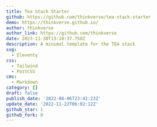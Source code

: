 ```yaml
---
title: Tea Stack Starter
github: https://github.com/thinkverse/tea-stack-starter
demo: https://thinkverse.github.io/
author: thinkverse
author_link: https://github.com/thinkverse
date: 2023-11-30T13:10:37.750Z
description: A minimal template for the TEA stack
ssg:
  - Eleventy
css:
  - Tailwind
  - PostCSS
cms:
  - Markdown
category: []
draft: false
publish_date: '2022-08-06T23:41:23Z'
update_date: '2022-11-22T06:02:12Z'
github_star: 1
github_fork: 0
---
```

